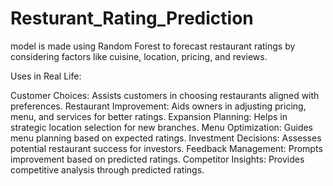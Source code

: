 # Resturant_Rating_Prediction  
model is made using Random Forest to forecast restaurant ratings by considering factors like cuisine, location, pricing, and reviews.

Uses in Real Life:

Customer Choices: Assists customers in choosing restaurants aligned with preferences.
Restaurant Improvement: Aids owners in adjusting pricing, menu, and services for better ratings.
Expansion Planning: Helps in strategic location selection for new branches.
Menu Optimization: Guides menu planning based on expected ratings.
Investment Decisions: Assesses potential restaurant success for investors.
Feedback Management: Prompts improvement based on predicted ratings.
Competitor Insights: Provides competitive analysis through predicted ratings.
